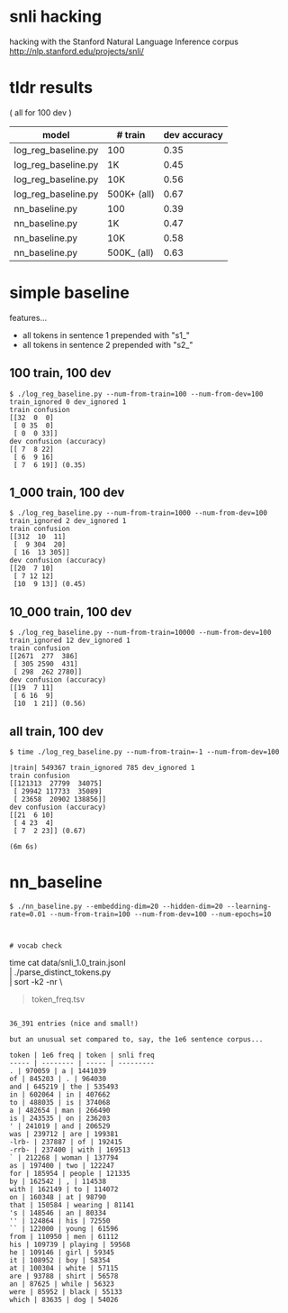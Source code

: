 # snli hacking

hacking with the Stanford Natural Language Inference corpus http://nlp.stanford.edu/projects/snli/

# tldr results

( all for 100 dev )

model | # train | dev accuracy
----- | ----- | --------
log_reg_baseline.py | 100 | 0.35
log_reg_baseline.py | 1K | 0.45
log_reg_baseline.py | 10K | 0.56
log_reg_baseline.py | 500K+ (all) | 0.67
nn_baseline.py | 100 | 0.39
nn_baseline.py | 1K | 0.47
nn_baseline.py | 10K | 0.58
nn_baseline.py | 500K_ (all) | 0.63

# simple baseline

features...

* all tokens in sentence 1 prepended with "s1_"
* all tokens in sentence 2 prepended with "s2_"

## 100 train, 100 dev

```
$ ./log_reg_baseline.py --num-from-train=100 --num-from-dev=100
train_ignored 0 dev_ignored 1
train confusion
[[32  0  0]
 [ 0 35  0]
 [ 0  0 33]]
dev confusion (accuracy)
[[ 7  8 22]
 [ 6  9 16]
 [ 7  6 19]] (0.35)
```

## 1_000 train, 100 dev

```
$ ./log_reg_baseline.py --num-from-train=1000 --num-from-dev=100
train_ignored 2 dev_ignored 1
train confusion
[[312  10  11]
 [  9 304  20]
 [ 16  13 305]]
dev confusion (accuracy)
[[20  7 10]
 [ 7 12 12]
 [10  9 13]] (0.45)
```

## 10_000 train, 100 dev

```
$ ./log_reg_baseline.py --num-from-train=10000 --num-from-dev=100
train_ignored 12 dev_ignored 1
train confusion
[[2671  277  386]
 [ 305 2590  431]
 [ 298  262 2780]]
dev confusion (accuracy)
[[19  7 11]
 [ 6 16  9]
 [10  1 21]] (0.56)
```

## all train, 100 dev

```
$ time ./log_reg_baseline.py --num-from-train=-1 --num-from-dev=100

|train| 549367 train_ignored 785 dev_ignored 1
train confusion
[[121313  27799  34075]
 [ 29942 117733  35089]
 [ 23658  20902 138856]]
dev confusion (accuracy)
[[21  6 10]
 [ 4 23  4]
 [ 7  2 23]] (0.67)

(6m 6s)
```

# nn_baseline

```
$ ./nn_baseline.py --embedding-dim=20 --hidden-dim=20 --learning-rate=0.01 --num-from-train=100 --num-from-dev=100 --num-epochs=10



# vocab check

```
time cat data/snli_1.0_train.jsonl \
 | ./parse_distinct_tokens.py \
 | sort -k2 -nr \
 > token_freq.tsv
```

36_391 entries (nice and small!)

but an unusual set compared to, say, the 1e6 sentence corpus...

token | 1e6 freq | token | snli freq
----- | -------- | ----- | ---------
. | 970059 | a | 1441039
of | 845203 | . | 964030
and | 645219 | the | 535493
in | 602064 | in | 407662
to | 488035 | is | 374068
a | 482654 | man | 266490
is | 243535 | on | 236203
' | 241019 | and | 206529
was | 239712 | are | 199381
-lrb- | 237887 | of | 192415
-rrb- | 237400 | with | 169513
` | 212268 | woman | 137794
as | 197400 | two | 122247
for | 185954 | people | 121335
by | 162542 | , | 114538
with | 162149 | to | 114072
on | 160348 | at | 98790
that | 150584 | wearing | 81141
's | 148546 | an | 80334
'' | 124864 | his | 72550
`` | 122000 | young | 61596
from | 110950 | men | 61112
his | 109739 | playing | 59568
he | 109146 | girl | 59345
it | 108952 | boy | 58354
at | 100304 | white | 57115
are | 93788 | shirt | 56578
an | 87625 | while | 56323
were | 85952 | black | 55133
which | 83635 | dog | 54026
